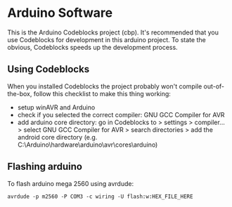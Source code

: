 Arduino Software
=======================

This is the Arduino Codeblocks project (cbp). It's recommended that you use Codeblocks for development in this arduino project. To state the obvious, Codeblocks speeds up the development process.

Using Codeblocks
--------------
When you installed Codeblocks the project probably won't compile out-of-the-box, follow this checklist to make this thing working:
 * setup winAVR and Arduino
 * check if you selected the correct compiler: GNU GCC Compiler for AVR
 * add arduino core directory: go in Codeblocks to > settings > compiler... > select GNU GCC Compiler for AVR > search directories > add the android core directory (e.g. C:\Arduino\hardware\arduino\avr\cores\arduino)

Flashing arduino
--------------
To flash arduino mega 2560 using avrdude:
```
avrdude -p m2560 -P COM3 -c wiring -U flash:w:HEX_FILE_HERE
```